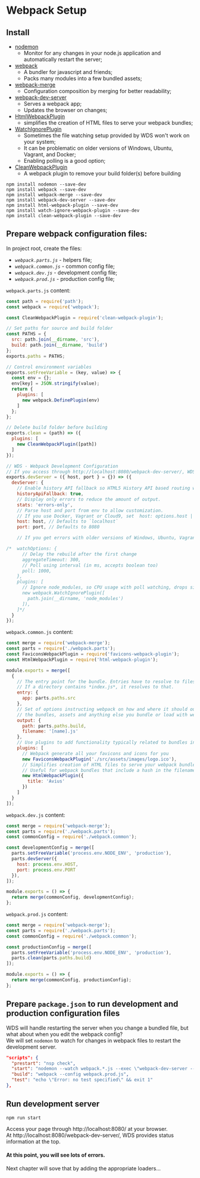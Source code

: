 # Webpack Setup

## Install
+ [nodemon](https://github.com/remy/nodemon)
  + Monitor for any changes in your node.js application and automatically restart the server;
+ [webpack](https://webpack.github.io/)
  + A bundler for javascript and friends;
  + Packs many modules into a few bundled assets;
+ [webpack-merge](https://www.npmjs.com/package/webpack-merge)
  + Configuration composition by merging for better readability;
+ [webpack-dev-server](https://github.com/webpack/webpack-dev-server)
  + Serves a webpack app;
  + Updates the browser on changes;
+ [HtmlWebpackPlugin](https://www.npmjs.com/package/html-webpack-plugin)
  + simplifies the creation of HTML files to serve your webpack bundles;
+ [WatchIgnorePlugin](https://survivejs.com/webpack/developing/automatic-browser-refresh/)
  + Sometimes the file watching setup provided by WDS won't work on your system;
  + It can be problematic on older versions of Windows, Ubuntu, Vagrant, and Docker;
  + Enabling polling is a good option;
+ [CleanWebpackPlugin](https://github.com/johnagan/clean-webpack-plugin)
  + A webpack plugin to remove your build folder(s) before building
```
npm install nodemon --save-dev
npm install webpack --save-dev
npm install webpack-merge --save-dev
npm install webpack-dev-server --save-dev
npm install html-webpack-plugin --save-dev
npm install watch-ignore-webpack-plugin --save-dev
npm install clean-webpack-plugin --save-dev
```

## Prepare webpack configuration files:
In project root, create the files:
* _`webpack.parts.js`_ - helpers file;
* _`webpack.common.js`_ - common config file;
* _`webpack.dev.js`_ - development config file;
* _`webpack.prod.js`_ - production config file;

`webpack.parts.js` content:
```javascript
const path = require('path');
const webpack = require('webpack');

const CleanWebpackPlugin = require('clean-webpack-plugin');

// Set paths for source and build folder
const PATHS = {
  src: path.join(__dirname, 'src'),
  build: path.join(__dirname, 'build')
};
exports.paths = PATHS;

// Control environment variables
exports.setFreeVariable = (key, value) => {
  const env = {};
  env[key] = JSON.stringify(value);
  return {
    plugins: [
      new webpack.DefinePlugin(env)
    ]
  };
};

// Delete build folder before building
exports.clean = (path) => ({
  plugins: [
    new CleanWebpackPlugin([path])
  ]
});

// WDS - Webpack Development Configuration
// If you access through http://localhost:8080/webpack-dev-server/, WDS provides status information at the top.
exports.devServer = ({ host, port } = {}) => ({
  devServer: {
    // Enable history API fallback so HTML5 History API based routing works.
    historyApiFallback: true,
    // Display only errors to reduce the amount of output.
    stats: 'errors-only',
    // Parse host and port from env to allow customization.
    // If you use Docker, Vagrant or Cloud9, set  host: options.host || '0.0.0.0';
    host: host, // Defaults to `localhost`
    port: port, // Defaults to 8080

    // If you get errors with older versions of Windows, Ubuntu, Vagrant, and Docker, uncomment the following lines

/*  watchOptions: {
      // Delay the rebuild after the first change
      aggregateTimeout: 300,
      // Poll using interval (in ms, accepts boolean too)
      poll: 1000,
    },
    plugins: [
      // Ignore node_modules, so CPU usage with poll watching, drops significantly.
      new webpack.WatchIgnorePlugin([
        path.join(__dirname, 'node_modules')
      ]),
    ]*/
  }
});
```

`webpack.common.js` content:
```javascript
const merge = require('webpack-merge');
const parts = require('./webpack.parts');
const FaviconsWebpackPlugin = require('favicons-webpack-plugin');
const HtmlWebpackPlugin = require('html-webpack-plugin');

module.exports = merge([
  {
    // The entry point for the bundle. Entries have to resolve to files!
    // If a directory contains *index.js*, it resolves to that.
    entry: {
      app: parts.paths.src
    },
    // Set of options instructing webpack on how and where it should output
    // the bundles, assets and anything else you bundle or load with webpack.
    output: {
      path: parts.paths.build,
      filename: '[name].js'
    },
    // Use plugins to add functionality typically related to bundles in webpack.
    plugins: [
      // Webpack generate all your favicons and icons for you
      new FaviconsWebpackPlugin('./src/assets/images/logo.ico'),
      // Simplifies creation of HTML files to serve your webpack bundles.
      // Useful for webpack bundles that include a hash in the filename which changes every compilation.
      new HtmlWebpackPlugin({
        title: 'Avius'
      })
    ]
  }
]);
```

`webpack.dev.js` content:
```javascript
const merge = require('webpack-merge');
const parts = require('./webpack.parts');
const commonConfig = require('./webpack.common');

const developmentConfig = merge([
  parts.setFreeVariable('process.env.NODE_ENV', 'production'),
  parts.devServer({
    host: process.env.HOST,
    port: process.env.PORT
  }),
]);

module.exports = () => {
  return merge(commonConfig, developmentConfig);
};
```

`webpack.prod.js` content:
```javascript
const merge = require('webpack-merge');
const parts = require('./webpack.parts');
const commonConfig = require('./webpack.common');

const productionConfig = merge([
  parts.setFreeVariable('process.env.NODE_ENV', 'production'),
  parts.clean(parts.paths.build)
]);

module.exports = () => {
  return merge(commonConfig, productionConfig);
};
```

## Prepare `package.json` to run development and production configuration files
WDS will handle restarting the server when you change a bundled file, but what about when you edit the webpack config?<br>
We will set `nodemon` to watch for changes in webpack files to restart the development server.

```json
"scripts": {
  "prestart": "nsp check",
  "start": "nodemon --watch webpack.*.js --exec \"webpack-dev-server --config webpack.dev.js --progress --color\"",
  "build": "webpack --config webpack.prod.js",
  "test": "echo \"Error: no test specified\" && exit 1"
},
```

## Run development server
```
npm run start
```

Access your page through http://localhost:8080/ at your browser.<br>
At http://localhost:8080/webpack-dev-server/, WDS provides status information at the top.

#### At this point, you will see lots of errors.
Next chapter will sove that by adding the appropriate loaders...
